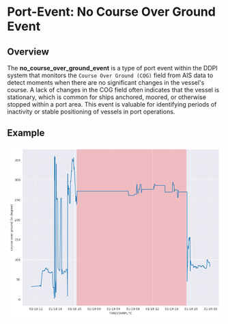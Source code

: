 # Port-Event: No Course Over Ground Event

## Overview

The **no_course_over_ground_event** is a type of port event within the DDPI system that monitors the `Course Over Ground (COG)` field from AIS data to detect moments when there are no significant changes in the vessel's course. A lack of changes in the COG field often indicates that the vessel is stationary, which is common for ships anchored, moored, or otherwise stopped within a port area. This event is valuable for identifying periods of inactivity or stable positioning of vessels in port operations.

## Example

![No Course Over Ground Visualization](../../static/images/cog.png)
